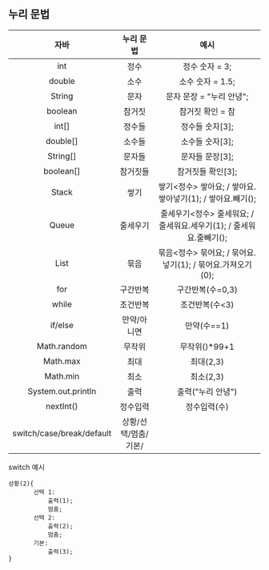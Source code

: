
## 누리 문법

|자바|누리 문법|예시|
|:---:|:---:|:---:|
|int|정수|정수 숫자 = 3;|
|double|소수|소수 숫자 = 1.5;|
|String|문자|문자 문장 = "누리 안녕";|
|boolean|참거짓|참거짓 확인 = 참|
|int[]|정수들|정수들 숫자[3];|
|double[]|소수들|소수들 숫자[3];|
|String[]|문자들|문자들 문장[3];|
|boolean[]|참거짓들| 참거짓들 확인[3];|
|Stack|쌓기|쌓기<정수> 쌓아요; / 쌓아요.쌓아넣기(1); / 쌓아요.빼기();|
|Queue|줄세우기|줄세우기<정수> 줄세워요; / 줄세워요.세우기(1); / 줄세워요.줄빼기();|
|List|묶음|묶음<정수> 묶어요; / 묶어요.넣기(1); / 묶어요.가져오기(0);|
|for|구간반복|구간반복(수=0,3)|
|while|조건반복|조건반복(수<3)|
|if/else|만약/아니면|만약(수==1)|
|Math.random|무작위|무작위()*99+1|
|Math.max|최대|최대(2,3)|
|Math.min|최소|최소(2,3)|
|System.out.println|출력|출력("누리 안녕")|
|nextInt()|정수입력|정수입력(수)|
|switch/case/break/default|상황/선택/멈춤/기본/|

switch 예시


    상황(2){
		   선택 1:
			   출력(1);
			   멈춤;
		   선택 2:
			   출력(2);
			   멈춤;
		   기본:
			   출력(3);
	}
